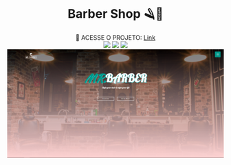 <h1 align="center" style="font-weight: bold;">Barber Shop 🪒💈</h1>

<div align="center">
    🔗 ACESSE O PROJETO: <a target="_blank" href="https://barber-shop-jet-two.vercel.app/">Link</a>
</div>

<div align="center">
    <img src="https://skillicons.dev/icons?i=html" />
    <img src="https://skillicons.dev/icons?i=css" />
    <img src="https://skillicons.dev/icons?i=js" />
</div>

<img src="/img/CAPA.png">
